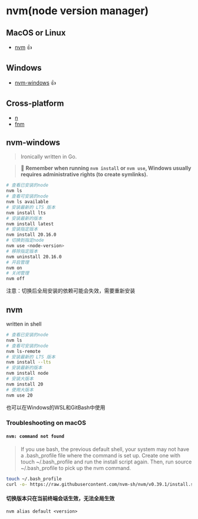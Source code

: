 # nvm(node version manager)
## MacOS or Linux

* [nvm](https://github.com/creationix/nvm)  :+1:

## Windows

* [nvm-windows](https://github.com/coreybutler/nvm-windows)  :+1:

## Cross-platform

* [n](https://github.com/tj/n)
* [fnm](https://github.com/Schniz/fnm)


## nvm-windows

> Ironically written in Go.

> :rotating_light: **Remember when running `nvm install` or `nvm use`, Windows usually requires administrative rights (to create symlinks).**

```bash
# 查看已安装的node
nvm ls
# 查看可安装的node
nvm ls available
# 安装最新的 LTS 版本
nvm install lts
# 安装最新的版本
nvm install latest
# 安装指定版本
nvm install 20.16.0
# 切换到指定node
nvm use <node-version>
# 移除指定版本
nvm uninstall 20.16.0
# 开启管理
nvm on
# 关闭管理
nvm off
```

注意：切换后全局安装的依赖可能会失效，需要重新安装

## nvm

written in shell

```bash
# 查看已安装的node
nvm ls
# 查看可安装的node
nvm ls-remote
# 安装最新的 LTS 版本
nvm install --lts
# 安装最新的版本
nvm install node
# 安装大版本
nvm install 20
# 使用大版本
nvm use 20
```

也可以在Windows的WSL和GitBash中使用

### Troubleshooting on macOS

#### `nvm: command not found`

> If you use bash, the previous default shell, your system may not have a .bash_profile file where the command is set up. Create one with touch ~/.bash_profile and run the install script again. Then, run source ~/.bash_profile to pick up the nvm command.

```bash
touch ~/.bash_profile
curl -o- https://raw.githubusercontent.com/nvm-sh/nvm/v0.39.1/install.sh | bash
```

#### 切换版本只在当前终端会话生效，无法全局生效

```shell
nvm alias default <version>
```
